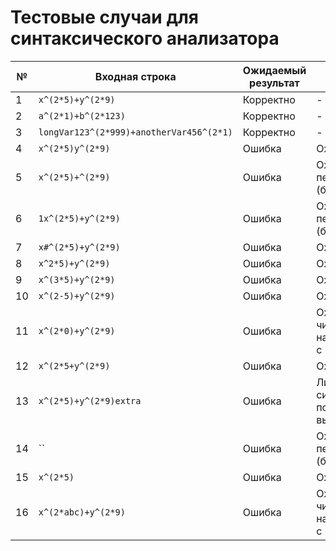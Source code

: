 # Тестовые случаи для синтаксического анализатора

| № | Входная строка | Ожидаемый результат | Описание ошибки | Позиция ошибки |
|---|----------------|---------------------|----------------|----------------|
| 1 | `x^(2*5)+y^(2*9)` | Корректно | - | - |
| 2 | `a^(2*1)+b^(2*123)` | Корректно | - | - |
| 3 | `longVar123^(2*999)+anotherVar456^(2*1)` | Корректно | - | - |
| 4 | `x^(2*5)y^(2*9)` | Ошибка | Ожидается '+' | 7 |
| 5 | `x^(2*5)+^(2*9)` | Ошибка | Ожидается переменная (буква) | 8 |
| 6 | `1x^(2*5)+y^(2*9)` | Ошибка | Ожидается переменная (буква) | 0 |
| 7 | `x#^(2*5)+y^(2*9)` | Ошибка | Ожидается '^' | 2 |
| 8 | `x^2*5)+y^(2*9)` | Ошибка | Ожидается '(' | 3 |
| 9 | `x^(3*5)+y^(2*9)` | Ошибка | Ожидается '2' | 4 |
| 10 | `x^(2-5)+y^(2*9)` | Ошибка | Ожидается '*' | 5 |
| 11 | `x^(2*0)+y^(2*9)` | Ошибка | Ожидается число, начинающееся с 1-9 | 6 |
| 12 | `x^(2*5+y^(2*9)` | Ошибка | Ожидается ')' | 7 |
| 13 | `x^(2*5)+y^(2*9)extra` | Ошибка | Лишние символы после выражения | 16 |
| 14 | `` | Ошибка | Ожидается переменная (буква) | 0 |
| 15 | `x^(2*5)` | Ошибка | Ожидается '+' | 7 |
| 16 | `x^(2*abc)+y^(2*9)` | Ошибка | Ожидается число, начинающееся с 1-9 | 6 |